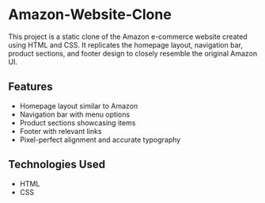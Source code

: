# Amazon-Website-Clone

This project is a static clone of the Amazon e-commerce website created using HTML and CSS. It replicates the homepage layout, navigation bar, product sections, and footer design to closely resemble the original Amazon UI.

## Features

- Homepage layout similar to Amazon
- Navigation bar with menu options
- Product sections showcasing items
- Footer with relevant links
- Pixel-perfect alignment and accurate typography

## Technologies Used

- HTML
- CSS
